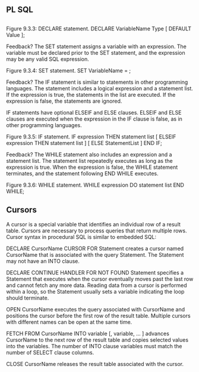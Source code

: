## PL SQL
## 
Figure 9.3.3: DECLARE statement.
DECLARE VariableName Type [ DEFAULT Value ];

Feedback?
The SET statement assigns a variable with an expression. The variable must be declared prior to the SET statement, and the expression may be any valid SQL expression.

Figure 9.3.4: SET statement.
SET VariableName = <expression>;

Feedback?
The IF statement is similar to statements in other programming languages. The statement includes a logical expression and a statement list. If the expression is true, the statements in the list are executed. If the expression is false, the statements are ignored.

IF statements have optional ELSEIF and ELSE clauses. ELSEIF and ELSE clauses are executed when the expression in the IF clause is false, as in other programming languages.

Figure 9.3.5: IF statement.
IF expression THEN statement list
[ ELSEIF expression THEN statement list ]
[ ELSE StatementList ]
END IF;

Feedback?
The WHILE statement also includes an expression and a statement list. The statement list repeatedly executes as long as the expression is true. When the expression is false, the WHILE statement terminates, and the statement following END WHILE executes.

Figure 9.3.6: WHILE statement.
WHILE expression DO
   statement list
END WHILE;

## Cursors
A cursor is a special variable that identifies an individual row of a result table. Cursors are necessary to process queries that return multiple rows. Cursor syntax in procedural SQL is similar to embedded SQL:

DECLARE CursorName CURSOR FOR Statement creates a cursor named CursorName that is associated with the query Statement. The Statement may not have an INTO clause.

DECLARE CONTINUE HANDLER FOR NOT FOUND Statement specifies a Statement that executes when the cursor eventually moves past the last row and cannot fetch any more data. Reading data from a cursor is performed within a loop, so the Statement usually sets a variable indicating the loop should terminate.

OPEN CursorName executes the query associated with CursorName and positions the cursor before the first row of the result table. Multiple cursors with different names can be open at the same time.

FETCH FROM CursorName INTO variable [, variable, ... ] advances CursorName to the next row of the result table and copies selected values into the variables. The number of INTO clause variables must match the number of SELECT clause columns.

CLOSE CursorName releases the result table associated with the cursor.
